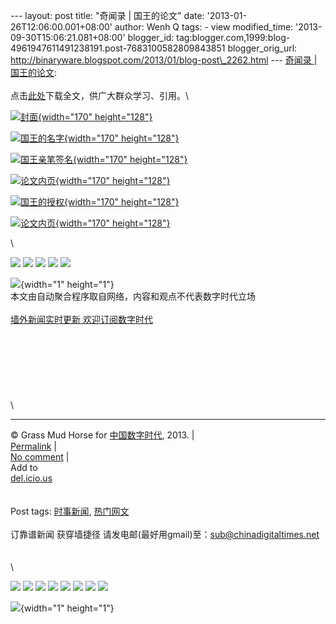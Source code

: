 --- layout: post title: "奇闻录 | 国王的论文" date:
'2013-01-26T12:06:00.001+08:00' author: Wenh Q tags: - view
modified\_time: '2013-09-30T15:06:21.081+08:00' blogger\_id:
tag:blogger.com,1999:blog-4961947611491238191.post-7683100582809843851
blogger\_orig\_url:
http://binaryware.blogspot.com/2013/01/blog-post\_2262.html --- [奇闻录
|
国王的论文](http://feedproxy.google.com/~r/chinagfwblog/~3/tchxbTIYr9Q/):\
\
点击[此处](http://qiwen.lu/uploads/xilunwen.pdf)下载全文，供广大群众学习、引用。\
<div>

<div>

<div>

[![封面](http://qiwen.lu/wp-content/gallery/guowanglunw/thumbs/thumbs_1.jpg "封面"){width="170"
height="128"}](http://qiwen.lu/wp-content/gallery/guowanglunw/1.jpg " ")

</div>

</div>

</div>

<div>

<div>

[![国王的名字](http://qiwen.lu/wp-content/gallery/guowanglunw/thumbs/thumbs_2.jpg "国王的名字"){width="170"
height="128"}](http://qiwen.lu/wp-content/gallery/guowanglunw/2.jpg " ")

</div>

</div>

<div>

<div>

[![国王亲笔签名](http://qiwen.lu/wp-content/gallery/guowanglunw/thumbs/thumbs_3.jpg "国王亲笔签名"){width="170"
height="128"}](http://qiwen.lu/wp-content/gallery/guowanglunw/3.jpg " ")

</div>

</div>

<div>

<div>

[![论文内页](http://qiwen.lu/wp-content/gallery/guowanglunw/thumbs/thumbs_4.jpg "论文内页"){width="170"
height="128"}](http://qiwen.lu/wp-content/gallery/guowanglunw/4.jpg " ")

</div>

</div>

<div>

<div>

[![国王的授权](http://qiwen.lu/wp-content/gallery/guowanglunw/thumbs/thumbs_5.jpg "国王的授权"){width="170"
height="128"}](http://qiwen.lu/wp-content/gallery/guowanglunw/5.jpg " ")

</div>

</div>

<div>

<div>

[![论文内页](http://qiwen.lu/wp-content/gallery/guowanglunw/thumbs/thumbs_6.jpg "论文内页"){width="170"
height="128"}](http://qiwen.lu/wp-content/gallery/guowanglunw/6.jpg " ")

</div>

</div>

<div>

</div>

\
<div>

[![](http://feeds.feedburner.com/~ff/qi-wen-lu?d=yIl2AUoC8zA)](http://feeds.feedburner.com/~ff/qi-wen-lu?a=AiSKhD1hBFw:R5DVkh4zOdg:yIl2AUoC8zA)
[![](http://feeds.feedburner.com/~ff/qi-wen-lu?d=7Q72WNTAKBA)](http://feeds.feedburner.com/~ff/qi-wen-lu?a=AiSKhD1hBFw:R5DVkh4zOdg:7Q72WNTAKBA)
[![](http://feeds.feedburner.com/~ff/qi-wen-lu?i=AiSKhD1hBFw:R5DVkh4zOdg:F7zBnMyn0Lo)](http://feeds.feedburner.com/~ff/qi-wen-lu?a=AiSKhD1hBFw:R5DVkh4zOdg:F7zBnMyn0Lo)
[![](http://feeds.feedburner.com/~ff/qi-wen-lu?i=AiSKhD1hBFw:R5DVkh4zOdg:V_sGLiPBpWU)](http://feeds.feedburner.com/~ff/qi-wen-lu?a=AiSKhD1hBFw:R5DVkh4zOdg:V_sGLiPBpWU)
[![](http://feeds.feedburner.com/~ff/qi-wen-lu?d=qj6IDK7rITs)](http://feeds.feedburner.com/~ff/qi-wen-lu?a=AiSKhD1hBFw:R5DVkh4zOdg:qj6IDK7rITs)

</div>

![](http://feeds.feedburner.com/~r/qi-wen-lu/~4/AiSKhD1hBFw){width="1"
height="1"}\
本文由自动聚合程序取自网络，内容和观点不代表数字时代立场\
\
[墙外新闻实时更新 欢迎订阅数字时代](http://eepurl.com/msuvD)\
\
\
\
\
\
\
\
\

------------------------------------------------------------------------

© Grass Mud Horse for [中国数字时代](https://caonima.biz/chinese), 2013.
|\
[Permalink](https://caonima.biz/chinese/2013/01/%e5%a5%87%e9%97%bb%e5%bd%95-%e5%9b%bd%e7%8e%8b%e7%9a%84%e8%ae%ba%e6%96%87/)
|\
[No
comment](https://caonima.biz/chinese/2013/01/%e5%a5%87%e9%97%bb%e5%bd%95-%e5%9b%bd%e7%8e%8b%e7%9a%84%e8%ae%ba%e6%96%87/#comments)
|\
Add to\
[del.icio.us](http://del.icio.us/post?url=https://caonima.biz/chinese/2013/01/%e5%a5%87%e9%97%bb%e5%bd%95-%e5%9b%bd%e7%8e%8b%e7%9a%84%e8%ae%ba%e6%96%87/&title=%E5%A5%87%E9%97%BB%E5%BD%95%20%7C%20%E5%9B%BD%E7%8E%8B%E7%9A%84%E8%AE%BA%E6%96%87)\
\
\
Post tags:
[时事新闻](https://caonima.biz/chinese/tag/%e6%97%b6%e4%ba%8b%e6%96%b0%e9%97%bb/?category=10466),
[热门网文](https://caonima.biz/chinese/tag/%e7%83%ad%e9%97%a8%e7%bd%91%e6%96%87/?category=10466)\
\
订靠谱新闻 获穿墙捷径
请发电邮(最好用gmail)至：sub@chinadigitaltimes.net\
\
\
\
<div>

[![](http://feeds.feedburner.com/~ff/chinagfwblog?d=yIl2AUoC8zA)](http://feeds.feedburner.com/~ff/chinagfwblog?a=tchxbTIYr9Q:-TChNkiyt5w:yIl2AUoC8zA)
[![](http://feeds.feedburner.com/~ff/chinagfwblog?i=tchxbTIYr9Q:-TChNkiyt5w:-BTjWOF_DHI)](http://feeds.feedburner.com/~ff/chinagfwblog?a=tchxbTIYr9Q:-TChNkiyt5w:-BTjWOF_DHI)
[![](http://feeds.feedburner.com/~ff/chinagfwblog?i=tchxbTIYr9Q:-TChNkiyt5w:F7zBnMyn0Lo)](http://feeds.feedburner.com/~ff/chinagfwblog?a=tchxbTIYr9Q:-TChNkiyt5w:F7zBnMyn0Lo)
[![](http://feeds.feedburner.com/~ff/chinagfwblog?i=tchxbTIYr9Q:-TChNkiyt5w:V_sGLiPBpWU)](http://feeds.feedburner.com/~ff/chinagfwblog?a=tchxbTIYr9Q:-TChNkiyt5w:V_sGLiPBpWU)
[![](http://feeds.feedburner.com/~ff/chinagfwblog?d=qj6IDK7rITs)](http://feeds.feedburner.com/~ff/chinagfwblog?a=tchxbTIYr9Q:-TChNkiyt5w:qj6IDK7rITs)
[![](http://feeds.feedburner.com/~ff/chinagfwblog?d=l6gmwiTKsz0)](http://feeds.feedburner.com/~ff/chinagfwblog?a=tchxbTIYr9Q:-TChNkiyt5w:l6gmwiTKsz0)
[![](http://feeds.feedburner.com/~ff/chinagfwblog?i=tchxbTIYr9Q:-TChNkiyt5w:gIN9vFwOqvQ)](http://feeds.feedburner.com/~ff/chinagfwblog?a=tchxbTIYr9Q:-TChNkiyt5w:gIN9vFwOqvQ)
[![](http://feeds.feedburner.com/~ff/chinagfwblog?d=TzevzKxY174)](http://feeds.feedburner.com/~ff/chinagfwblog?a=tchxbTIYr9Q:-TChNkiyt5w:TzevzKxY174)

</div>

![](http://feeds.feedburner.com/~r/chinagfwblog/~4/tchxbTIYr9Q){width="1"
height="1"}
